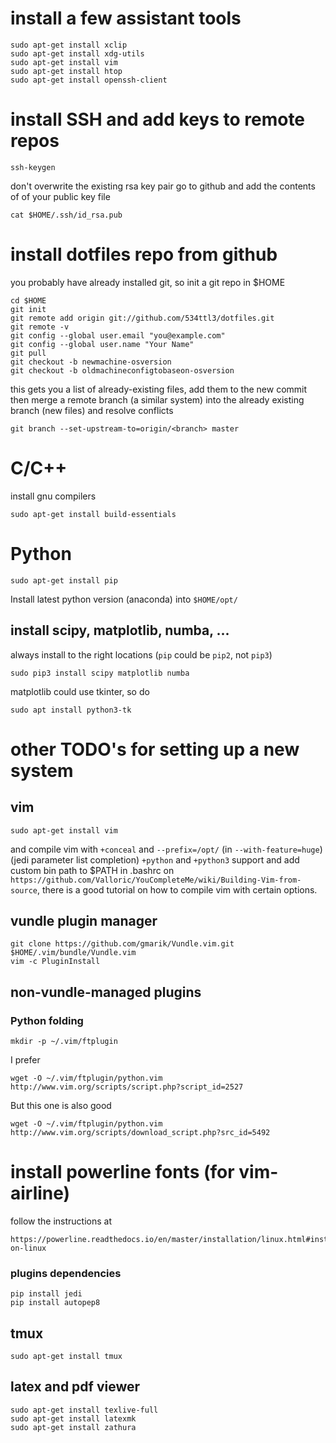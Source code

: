 # install a few assistant tools
```
sudo apt-get install xclip
sudo apt-get install xdg-utils
sudo apt-get install vim
sudo apt-get install htop
sudo apt-get install openssh-client
```
# install SSH and add keys to remote repos
```
ssh-keygen
```
don't overwrite the existing rsa key pair
go to github and add the contents of of your public key file
```
cat $HOME/.ssh/id_rsa.pub
```

# install dotfiles repo from github
you probably have already installed git, so init a git repo in $HOME
```
cd $HOME
git init
git remote add origin git://github.com/534ttl3/dotfiles.git
git remote -v
git config --global user.email "you@example.com"
git config --global user.name "Your Name"
git pull
git checkout -b newmachine-osversion
git checkout -b oldmachineconfigtobaseon-osversion
```

this gets you a list of already-existing files, add them to the new commit 
then merge a remote branch (a similar system) into 
the already existing branch (new files) and resolve conflicts

```
git branch --set-upstream-to=origin/<branch> master
```

# C/C++
install gnu compilers
```
sudo apt-get install build-essentials
```

# Python
```
sudo apt-get install pip
```
Install latest python version (anaconda) into `$HOME/opt/`

## install scipy, matplotlib, numba, ...
always install to the right locations (`pip` could be `pip2`, not `pip3`)
```
sudo pip3 install scipy matplotlib numba
```
matplotlib could use tkinter, so do
```
sudo apt install python3-tk
```

# other TODO's for setting up a new system

## vim 
```
sudo apt-get install vim
```
and compile vim with `+conceal` and `--prefix=/opt/` (in `--with-feature=huge`) (jedi parameter list completion) `+python` and `+python3` 
support and add custom bin path to $PATH in .bashrc
on `https://github.com/Valloric/YouCompleteMe/wiki/Building-Vim-from-source`,
there is a good tutorial on how to compile vim with certain options.

## vundle plugin manager
```
git clone https://github.com/gmarik/Vundle.vim.git $HOME/.vim/bundle/Vundle.vim
vim -c PluginInstall
```

## non-vundle-managed plugins
### Python folding
```
mkdir -p ~/.vim/ftplugin
```
I prefer
```
wget -O ~/.vim/ftplugin/python.vim http://www.vim.org/scripts/script.php?script_id=2527
``` 
But this one is also good
```
wget -O ~/.vim/ftplugin/python.vim http://www.vim.org/scripts/download_script.php?src_id=5492
```

# install powerline fonts (for vim-airline)
follow the instructions at 
```
https://powerline.readthedocs.io/en/master/installation/linux.html#installation-on-linux
```

### plugins dependencies
```
pip install jedi
pip install autopep8
```

## tmux
```
sudo apt-get install tmux
```
## latex and pdf viewer
```
sudo apt-get install texlive-full
sudo apt-get install latexmk
sudo apt-get install zathura
```
